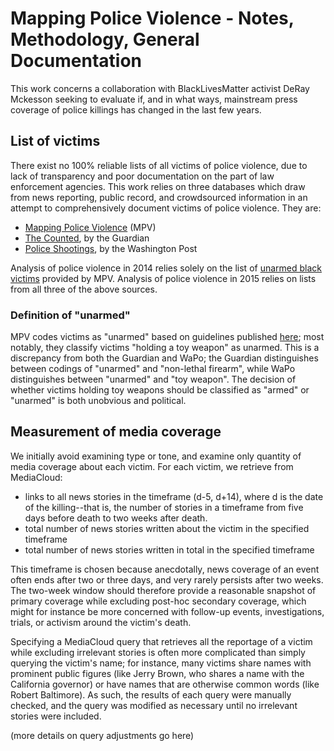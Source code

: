 Mapping Police Violence - Notes, Methodology, General Documentation
===================================================================

This work concerns a collaboration with BlackLivesMatter activist DeRay Mckesson seeking to evaluate if, and in what ways, mainstream press coverage of police killings has changed in the last few years. 

List of victims
---------------
There exist no 100% reliable lists of all victims of police violence, due to lack of transparency and poor documentation on the part of law enforcement agencies. This work relies on three databases which draw from news reporting, public record, and crowdsourced information in an attempt to comprehensively document victims of police violence. They are:
* [Mapping Police Violence](http://mappingpoliceviolence.org/) (MPV)
* [The Counted](http://www.theguardian.com/us-news/ng-interactive/2015/jun/01/the-counted-police-killings-us-database), by the Guardian
* [Police Shootings](https://www.washingtonpost.com/graphics/national/police-shootings/), by the Washington Post

Analysis of police violence in 2014 relies solely on the list of [unarmed black victims](http://mappingpoliceviolence.org/unarmed2014/) provided by MPV. Analysis of police violence in 2015 relies on lists from all three of the above sources.

### Definition of "unarmed"
MPV codes victims as "unarmed" based on guidelines published [here](http://mappingpoliceviolence.org/aboutthedata/); most notably, they classify victims "holding a toy weapon" as unarmed. This is a discrepancy from both the Guardian and WaPo; the Guardian distinguishes between codings of "unarmed" and "non-lethal firearm", while WaPo distinguishes between "unarmed" and "toy weapon". The decision of whether victims holding toy weapons should be classified as "armed" or "unarmed" is both unobvious and political.

Measurement of media coverage
-----------------------------
We initially avoid examining type or tone, and examine only quantity of media coverage about each victim. For each victim, we retrieve from MediaCloud:
* links to all news stories in the timeframe (d-5, d+14), where d is the date of the killing--that is, the number of stories in a timeframe from five days before death to two weeks after death.
* total number of news stories written about the victim in the specified timeframe
* total number of news stories written in total in the specified timeframe

This timeframe is chosen because anecdotally, news coverage of an event often ends after two or three days, and very rarely persists after two weeks. The two-week window should therefore provide a reasonable snapshot of primary coverage while excluding post-hoc secondary coverage, which might for instance be more concerned with follow-up events, investigations, trials, or activism around the victim's death.

Specifying a MediaCloud query that retrieves all the reportage of a victim while excluding irrelevant stories is often more complicated than simply querying the victim's name; for instance, many victims share names with prominent public figures (like Jerry Brown, who shares a name with the California governor) or have names that are otherwise common words (like Robert Baltimore). As such, the results of each query were manually checked, and the query was modified as necessary until no irrelevant stories were included.

(more details on query adjustments go here)

